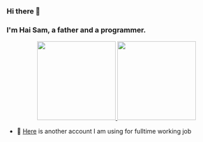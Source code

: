 ### Hi there 👋
### I'm Hai Sam, a father and a programmer.
<p align="center">
<a href="https://github.com/samthehai">
  <img height="180em" src="https://github-readme-stats-eight-theta.vercel.app/api?username=samthehai&show_icons=true&theme=algolia&include_all_commits=true&count_private=true"/>
  <img height="180em" src="https://github-readme-stats-eight-theta.vercel.app/api/top-langs/?username=samthehai&layout=compact&langs_count=8&theme=algolia"/>
</a>
</p>

- 🔭 <a href="https://github.com/sam-the-hai">Here</a> is another account I am using for fulltime working job
<!--
**sam-the-hai/sam-the-hai** is a ✨ _special_ ✨ repository because its `README.md` (this file) appears on your GitHub profile.

Here are some ideas to get you started:

- 🔭 I’m currently working on ...
- 🌱 I’m currently learning ...
- 👯 I’m looking to collaborate on ...
- 🤔 I’m looking for help with ...
- 💬 Ask me about ...
- 📫 How to reach me: ...
- 😄 Pronouns: ...
- ⚡ Fun fact: ...
-->
